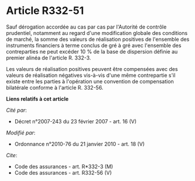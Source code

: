 # Article R332-51

Sauf dérogation accordée au cas par cas par l'Autorité de contrôle prudentiel, notamment au regard d'une modification globale
des conditions de marché, la somme des valeurs de réalisation positives de l'ensemble des instruments financiers à terme
conclus de gré à gré avec l'ensemble des contreparties ne peut excéder 10 % de la base de dispersion définie au premier
alinéa de l'article R. 332-3.

Les valeurs de réalisation positives peuvent être compensées avec des valeurs de réalisation négatives vis-à-vis d'une même
contrepartie s'il existe entre les parties à l'opération une convention de compensation bilatérale conforme à l'article R.
332-56.

**Liens relatifs à cet article**

_Cité par_:

  - Décret n°2007-243 du 23 février 2007 - art. 16 (V)

_Modifié par_:

  - Ordonnance n°2010-76 du 21 janvier 2010 - art. 18 (V)

_Cite_:

  - Code des assurances - art. R*332-3 (M)
  - Code des assurances - art. R332-56 (V)
